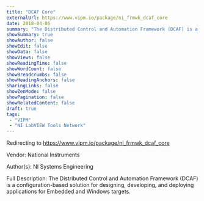 ```yaml
---
title: "DCAF Core"
externalUrl: https://www.vipm.io/package/ni_frmwk_dcaf_core
date: 2018-04-06
summary: "The Distributed Control and Automation Framework (DCAF) is a configuration-based solution for designing, developing, and deploying applications for Embedded and Windows targets."
showSummary: true
showAuthor: false
showEdit: false
showData: false
showViews: false
showReadingTime: false
showWordCount: false
showBreadcrumbs: false
showHeadingAnchors: false
sharingLinks: false
showZenMode: false
showPagination: false
showRelatedContent: false
draft: true
tags:
 - "VIPM"
 - "NI LabVIEW Tools Network"
---
```


Redirecting to https://www.vipm.io/package/ni_frmwk_dcaf_core

Vendor: National Instruments

Author(s): NI Systems Engineering
 
Full Description:
The Distributed Control and Automation Framework (DCAF) is a configuration-based solution for designing, developing, and deploying applications for Embedded and Windows targets.